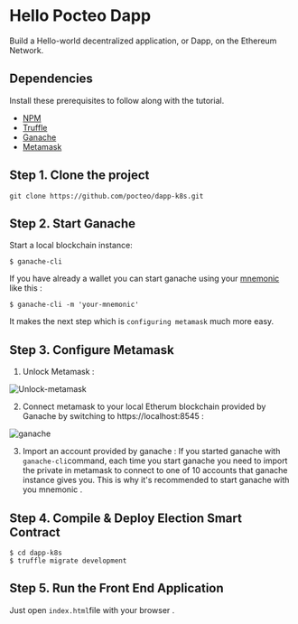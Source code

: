 # Hello Pocteo Dapp
Build a Hello-world decentralized application, or Dapp, on the Ethereum Network.

## Dependencies
Install these prerequisites to follow along with the tutorial. 
- [NPM](https://nodejs.org)
- [Truffle](https://github.com/trufflesuite/truffle)
- [Ganache](https://www.npmjs.com/package/ganache-cli)
- [Metamask](https://metamask.io/)

## Step 1. Clone the project
```
git clone https://github.com/pocteo/dapp-k8s.git
```
## Step 2. Start Ganache
Start a local blockchain instance:
```
$ ganache-cli
```
If you have already a wallet you can start ganache using your [mnemonic](https://blog.blockchain.com/2015/10/27/understanding-mnemonics-and-the-blockchain-wallet/) like this :
```
$ ganache-cli -m 'your-mnemonic'
```
It makes the next step which is `configuring metamask` much more easy.

## Step 3. Configure Metamask

1. Unlock Metamask :


![Unlock-metamask](https://miro.medium.com/max/359/1*ym2Y3hcop0aoPM2UOPy8GA.png)

2. Connect metamask to your local Etherum blockchain provided by Ganache by switching to https://localhost:8545 :


![ganache](https://i.stack.imgur.com/RaR7P.png)

3. Import an account provided by ganache :
If you started ganache with `ganache-cli`command, each time you start ganache you need to import the private in metamask to connect to one of 10 accounts that ganache instance gives you. This is why it's recommended to start ganache with you mnemonic .

## Step 4. Compile & Deploy Election Smart Contract

```
$ cd dapp-k8s
$ truffle migrate development
```

## Step 5. Run the Front End Application

Just open `index.html`file with your browser .
